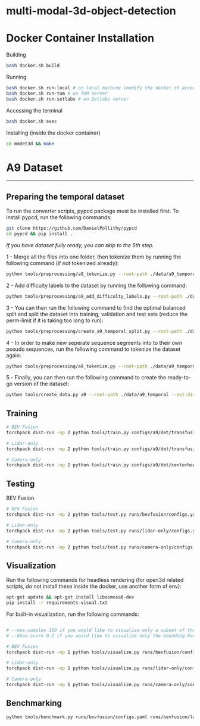 # multi-modal-3d-object-detection

# Docker Container Installation

Building

```bash
bash docker.sh build
```

Running

```bash
bash docker.sh run-local # on local machine (modify the docker.sh accordingly)
bash docker.sh run-tum # on TUM server
bash docker.sh run-setlabs # on Setlabs server
```

Accessing the terminal

```bash
bash docker.sh exec
```

Installing (inside the docker container)

```bash
cd mmdet3d && make
```

# A9 Dataset

---

## Preparing the temporal dataset

To run the converter scripts, pypcd package must be installed first. To install pypcd, run the following commands:

```bash
git clone https://github.com/DanielPollithy/pypcd
cd pypcd && pip install .
```

*If you have dataset fully ready, you can skip to the 5th step.*

1 - Merge all the files into one folder, then tokenize them by running the following command (if not tokenized already):

```bash
python tools/preprocessing/a9_tokenize.py --root-path ./data/a9_temporal_no_split --out-path ./data/a9_temporal_no_split --loglevel INFO
```

2 - Add difficulty labels to the dataset by running the following command:

```bash
python tools/preprocessing/a9_add_difficulty_labels.py --root-path ./data/a9_temporal_no_split --out-path ./data/a9_temporal_no_split --loglevel INFO
```

3 - You can then run the following command to find the optimal balanced split and split the dataset into training, validation and test sets (reduce the perm-limit if it is taking too long to run):

```bash
python tools/preprocessing/create_a9_temporal_split.py --root-path ./data/a9_temporal_no_split --out-path ./data/a9_temporal --seed 42 --segment-size 30 --perm-limit 60000 --loglevel INFO -p 6 --include-all-classes --include-all-sequences  --include-same-classes-in-difficulty --difficulty-th 1.0 --include-same-classes-in-distance --distance-th 1.0 --include-same-classes-in-num-points --num-points-th 1.0 --include-same-classes-in-occlusion --occlusion-th 0.75 --point-cloud-range -25.0 -64.0 -10.0 64.0 64.0 0.0 --splits train val test --split-ratios 0.8 0.1 0.1 --exclude-classes OTHER
```

4 - In order to make new seperate sequence segments into to their own pseudo sequences, run the following command to tokenize the dataset again:

```bash
python tools/preprocessing/a9_tokenize.py --root-path ./data/a9_temporal --out-path ./data/a9_temporal --loglevel INFO
```

5 - Finally, you can then run the following command to create the ready-to-go version of the dataset:

```bash
python tools/create_data.py a9 --root-path ./data/a9_temporal --out-dir ./data/a9_temporal_bevfusion --loglevel INFO
```

## Training

```bash
# BEV Fusion
torchpack dist-run -np 2 python tools/train.py configs/a9/det/transfusion/secfpn/camera+lidar/swint/convfuser.yaml --model.encoders.camera.backbone.init_cfg.checkpoint pretrained/swint-nuimages-pretrained.pth --load_from runs/lidar-only/latest.pth

# Lidar-only
torchpack dist-run -np 2 python tools/train.py configs/a9/det/transfusion/secfpn/lidar/voxelnet.yaml

# Camera-only
torchpack dist-run -np 2 python tools/train.py configs/a9/det/centerhead/lssfpn/camera/256x704/swint/default.yaml --model.encoders.camera.backbone.init_cfg.checkpoint pretrained/swint-nuimages-pretrained.pth

```

## Testing

BEV Fusion

```bash
# BEV Fusion
torchpack dist-run -np 2 python tools/test.py runs/bevfusion/configs.yaml runs/bevfusion/latest.pth --eval bbox --eval-options extensive_report=True save_summary_path="runs/bevfusion/test_results.json"

# Lidar-only
torchpack dist-run -np 2 python tools/test.py runs/lidar-only/configs.yaml runs/lidar-only/latest.pth --eval bbox --eval-options extensive_report=True save_summary_path="runs/lidar-only/test_results.json"

# Camera-only
torchpack dist-run -np 2 python tools/test.py runs/camera-only/configs.yaml runs/camera-only/latest.pth --eval bbox --eval-options extensive_report=True save_summary_path="runs/camera-only/test_results.json"
```

## Visualization

Run the following commands for headless rendering (for open3d related scripts, do not install these inside the docker, use another form of env):

```bash
apt-get update && apt-get install libosmesa6-dev
pip install -r requirements-visual.txt
```

For built-in visualization, run the following commands:

```bash

# --max-samples 100 if you would like to visualize only a subset of the dataset
# --bbox-score 0.1 if you would like to visualize only the bounding boxes with a score higher than 0.1

# BEV Fusion
torchpack dist-run -np 1 python tools/visualize.py runs/bevfusion/configs.yaml --mode pred --split test --checkpoint runs/bevfusion/latest.pth --out-dir vis-lc --save-bboxes --save-labels

# Lidar-only
torchpack dist-run -np 1 python tools/visualize.py runs/lidar-only/configs.yaml --mode pred --split test --checkpoint runs/lidar-only/latest.pth --out-dir vis-l --save-bboxes --save-labels

# Camera-only
torchpack dist-run -np 1 python tools/visualize.py runs/camera-only/configs.yaml --mode pred --split test --checkpoint runs/camera-only/latest.pth --out-dir vis-c --save-bboxes --save-labels
```

## Benchmarking

```bash
python tools/benchmark.py runs/bevfusion/configs.yaml runs/bevfusion/latest.pth
```
